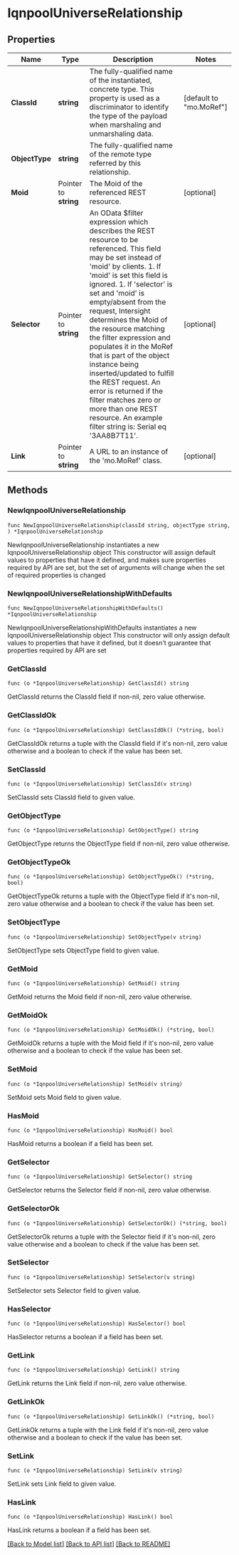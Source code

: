 # IqnpoolUniverseRelationship

## Properties

Name | Type | Description | Notes
------------ | ------------- | ------------- | -------------
**ClassId** | **string** | The fully-qualified name of the instantiated, concrete type. This property is used as a discriminator to identify the type of the payload when marshaling and unmarshaling data. | [default to "mo.MoRef"]
**ObjectType** | **string** | The fully-qualified name of the remote type referred by this relationship. | 
**Moid** | Pointer to **string** | The Moid of the referenced REST resource. | [optional] 
**Selector** | Pointer to **string** | An OData $filter expression which describes the REST resource to be referenced. This field may be set instead of &#39;moid&#39; by clients. 1. If &#39;moid&#39; is set this field is ignored. 1. If &#39;selector&#39; is set and &#39;moid&#39; is empty/absent from the request, Intersight determines the Moid of the resource matching the filter expression and populates it in the MoRef that is part of the object instance being inserted/updated to fulfill the REST request. An error is returned if the filter matches zero or more than one REST resource. An example filter string is: Serial eq &#39;3AA8B7T11&#39;. | [optional] 
**Link** | Pointer to **string** | A URL to an instance of the &#39;mo.MoRef&#39; class. | [optional] 

## Methods

### NewIqnpoolUniverseRelationship

`func NewIqnpoolUniverseRelationship(classId string, objectType string, ) *IqnpoolUniverseRelationship`

NewIqnpoolUniverseRelationship instantiates a new IqnpoolUniverseRelationship object
This constructor will assign default values to properties that have it defined,
and makes sure properties required by API are set, but the set of arguments
will change when the set of required properties is changed

### NewIqnpoolUniverseRelationshipWithDefaults

`func NewIqnpoolUniverseRelationshipWithDefaults() *IqnpoolUniverseRelationship`

NewIqnpoolUniverseRelationshipWithDefaults instantiates a new IqnpoolUniverseRelationship object
This constructor will only assign default values to properties that have it defined,
but it doesn't guarantee that properties required by API are set

### GetClassId

`func (o *IqnpoolUniverseRelationship) GetClassId() string`

GetClassId returns the ClassId field if non-nil, zero value otherwise.

### GetClassIdOk

`func (o *IqnpoolUniverseRelationship) GetClassIdOk() (*string, bool)`

GetClassIdOk returns a tuple with the ClassId field if it's non-nil, zero value otherwise
and a boolean to check if the value has been set.

### SetClassId

`func (o *IqnpoolUniverseRelationship) SetClassId(v string)`

SetClassId sets ClassId field to given value.


### GetObjectType

`func (o *IqnpoolUniverseRelationship) GetObjectType() string`

GetObjectType returns the ObjectType field if non-nil, zero value otherwise.

### GetObjectTypeOk

`func (o *IqnpoolUniverseRelationship) GetObjectTypeOk() (*string, bool)`

GetObjectTypeOk returns a tuple with the ObjectType field if it's non-nil, zero value otherwise
and a boolean to check if the value has been set.

### SetObjectType

`func (o *IqnpoolUniverseRelationship) SetObjectType(v string)`

SetObjectType sets ObjectType field to given value.


### GetMoid

`func (o *IqnpoolUniverseRelationship) GetMoid() string`

GetMoid returns the Moid field if non-nil, zero value otherwise.

### GetMoidOk

`func (o *IqnpoolUniverseRelationship) GetMoidOk() (*string, bool)`

GetMoidOk returns a tuple with the Moid field if it's non-nil, zero value otherwise
and a boolean to check if the value has been set.

### SetMoid

`func (o *IqnpoolUniverseRelationship) SetMoid(v string)`

SetMoid sets Moid field to given value.

### HasMoid

`func (o *IqnpoolUniverseRelationship) HasMoid() bool`

HasMoid returns a boolean if a field has been set.

### GetSelector

`func (o *IqnpoolUniverseRelationship) GetSelector() string`

GetSelector returns the Selector field if non-nil, zero value otherwise.

### GetSelectorOk

`func (o *IqnpoolUniverseRelationship) GetSelectorOk() (*string, bool)`

GetSelectorOk returns a tuple with the Selector field if it's non-nil, zero value otherwise
and a boolean to check if the value has been set.

### SetSelector

`func (o *IqnpoolUniverseRelationship) SetSelector(v string)`

SetSelector sets Selector field to given value.

### HasSelector

`func (o *IqnpoolUniverseRelationship) HasSelector() bool`

HasSelector returns a boolean if a field has been set.

### GetLink

`func (o *IqnpoolUniverseRelationship) GetLink() string`

GetLink returns the Link field if non-nil, zero value otherwise.

### GetLinkOk

`func (o *IqnpoolUniverseRelationship) GetLinkOk() (*string, bool)`

GetLinkOk returns a tuple with the Link field if it's non-nil, zero value otherwise
and a boolean to check if the value has been set.

### SetLink

`func (o *IqnpoolUniverseRelationship) SetLink(v string)`

SetLink sets Link field to given value.

### HasLink

`func (o *IqnpoolUniverseRelationship) HasLink() bool`

HasLink returns a boolean if a field has been set.


[[Back to Model list]](../README.md#documentation-for-models) [[Back to API list]](../README.md#documentation-for-api-endpoints) [[Back to README]](../README.md)


